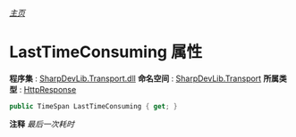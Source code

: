 ###### [主页](./Index.md "主页")
# LastTimeConsuming 属性
**程序集** : [SharpDevLib.Transport.dll](./SharpDevLib.Transport.assembly.md "SharpDevLib.Transport.dll")
**命名空间** : [SharpDevLib.Transport](./SharpDevLib.Transport.namespace.md "SharpDevLib.Transport")
**所属类型** : [HttpResponse](./SharpDevLib.Transport.HttpResponse.md "HttpResponse")
``` csharp
public TimeSpan LastTimeConsuming { get; }
```
**注释**
*最后一次耗时*

